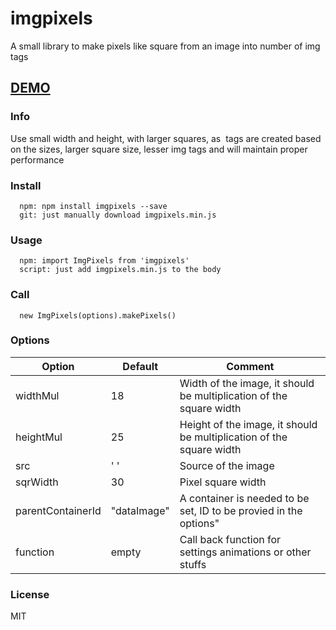 # imgpixels
A small library to make pixels like square from an image into number of img tags 

## [DEMO](http://sadimahmud.com)

### Info
Use small width and height, with larger squares, as <img> tags are created based on the sizes, larger square size, lesser img tags and will maintain proper performance 

### Install 
```
  npm: npm install imgpixels --save
  git: just manually download imgpixels.min.js
```

### Usage 
```
  npm: import ImgPixels from 'imgpixels'
  script: just add imgpixels.min.js to the body
```

### Call
```
  new ImgPixels(options).makePixels()
```

### Options

|    Option        | Default                      | Comment             |
 ----------------- | ---------------------------- | ------------------
| widthMul         | 18  |  Width of the image, it should be multiplication of the square width |
| heightMul        | 25  | Height of the image, it should be multiplication of the square width |
| src          | ' ' | Source of the image |
|sqrWidth | 30 | Pixel square width
|parentContainerId | "dataImage"| A container is needed to be set, ID to be provied in the options" |
|function | empty | Call back function for settings animations or other stuffs |

### License
MIT
